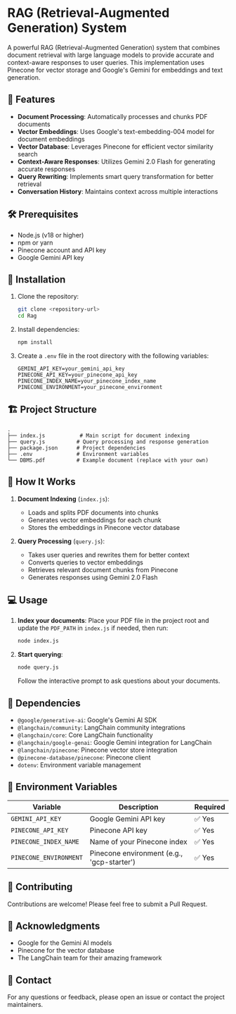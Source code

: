 # RAG (Retrieval-Augmented Generation) System

A powerful RAG (Retrieval-Augmented Generation) system that combines document retrieval with large language models to provide accurate and context-aware responses to user queries. This implementation uses Pinecone for vector storage and Google's Gemini for embeddings and text generation.

## 🌟 Features

- **Document Processing**: Automatically processes and chunks PDF documents
- **Vector Embeddings**: Uses Google's text-embedding-004 model for document embeddings
- **Vector Database**: Leverages Pinecone for efficient vector similarity search
- **Context-Aware Responses**: Utilizes Gemini 2.0 Flash for generating accurate responses
- **Query Rewriting**: Implements smart query transformation for better retrieval
- **Conversation History**: Maintains context across multiple interactions

## 🛠️ Prerequisites

- Node.js (v18 or higher)
- npm or yarn
- Pinecone account and API key
- Google Gemini API key

## 🚀 Installation

1. Clone the repository:
   ```bash
   git clone <repository-url>
   cd Rag
   ```

2. Install dependencies:
   ```bash
   npm install
   ```

3. Create a `.env` file in the root directory with the following variables:
   ```env
   GEMINI_API_KEY=your_gemini_api_key
   PINECONE_API_KEY=your_pinecone_api_key
   PINECONE_INDEX_NAME=your_pinecone_index_name
   PINECONE_ENVIRONMENT=your_pinecone_environment
   ```

## 🏗️ Project Structure

```
.
├── index.js           # Main script for document indexing
├── query.js          # Query processing and response generation
├── package.json      # Project dependencies
├── .env              # Environment variables
└── DBMS.pdf          # Example document (replace with your own)
```

## 🧠 How It Works

1. **Document Indexing** (`index.js`):
   - Loads and splits PDF documents into chunks
   - Generates vector embeddings for each chunk
   - Stores the embeddings in Pinecone vector database

2. **Query Processing** (`query.js`):
   - Takes user queries and rewrites them for better context
   - Converts queries to vector embeddings
   - Retrieves relevant document chunks from Pinecone
   - Generates responses using Gemini 2.0 Flash

## 💻 Usage

1. **Index your documents**:
   Place your PDF file in the project root and update the `PDF_PATH` in `index.js` if needed, then run:
   ```bash
   node index.js
   ```

2. **Start querying**:
   ```bash
   node query.js
   ```
   Follow the interactive prompt to ask questions about your documents.

## 🔧 Dependencies

- `@google/generative-ai`: Google's Gemini AI SDK
- `@langchain/community`: LangChain community integrations
- `@langchain/core`: Core LangChain functionality
- `@langchain/google-genai`: Google Gemini integration for LangChain
- `@langchain/pinecone`: Pinecone vector store integration
- `@pinecone-database/pinecone`: Pinecone client
- `dotenv`: Environment variable management

## 📝 Environment Variables

| Variable | Description | Required |
|----------|-------------|----------|
| `GEMINI_API_KEY` | Google Gemini API key | ✅ Yes |
| `PINECONE_API_KEY` | Pinecone API key | ✅ Yes |
| `PINECONE_INDEX_NAME` | Name of your Pinecone index | ✅ Yes |
| `PINECONE_ENVIRONMENT` | Pinecone environment (e.g., 'gcp-starter') | ✅ Yes |

## 🤝 Contributing

Contributions are welcome! Please feel free to submit a Pull Request.


## 🙏 Acknowledgments

- Google for the Gemini AI models
- Pinecone for the vector database
- The LangChain team for their amazing framework

## 📧 Contact

For any questions or feedback, please open an issue or contact the project maintainers.
